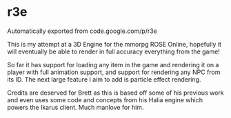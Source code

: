 # r3e

Automatically exported from code.google.com/p/r3e

This is my attempt at a 3D Engine for the mmorpg ROSE Online, hopefully it will eventually be able to render in full accuracy everything from the game!

So far it has support for loading any item in the game and rendering it on a player with full animation support, and support for rendering any NPC from its ID. The next large feature I aim to add is particle effect rendering.

Credits are deserved for Brett as this is based off some of his previous work and even uses some code and concepts from his Halia engine which powers the Ikarus client. Much manlove for him.
